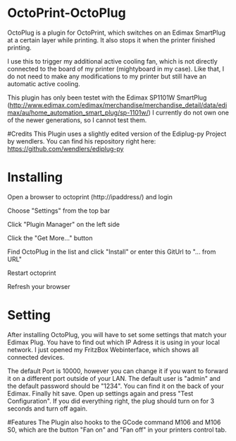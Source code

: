 # OctoPrint-OctoPlug

OctoPlug is a plugin for OctoPrint, which switches on an Edimax SmartPlug at a certain layer while printing. It also stops it when the printer finished printing.

I use this to trigger my additional active cooling fan, which is not directly connected to the board of my printer (mightyboard in my case). Like that, I do not need to make any modifications to my printer but still have an automatic active cooling.

This plugin has only been testet with the Edimax SP1101W SmartPlug 
(http://www.edimax.com/edimax/merchandise/merchandise_detail/data/edimax/au/home_automation_smart_plug/sp-1101w/)
I currently do not own one of the newer generations, so I cannot test them.

#Credits
This Plugin uses a slightly edited version of the Ediplug-py Project by wendlers.
You can find his repository right here: https://github.com/wendlers/ediplug-py

# Installing
Open a browser to octoprint (http://ipaddress/) and login

Choose "Settings" from the top bar

Click "Plugin Manager" on the left side

Click the "Get More..." button

Find OctoPlug in the list and click "Install" or enter this GitUrl to "... from URL"

Restart octoprint

Refresh your browser

# Setting
After installing OctoPlug, you will have to set some settings that match your Edimax Plug.
You have to find out which IP Adress it is using in your local network.
I just opened my FritzBox Webinterface, which shows all connected devices.

The default Port is 10000, however you can change it if you want to forward it on a different port outside of your LAN.
The default user is "admin" and the default password should be "1234". You can find it on the back of your Edimax.
Finally hit save. Open up settings again and press "Test Configuration". If you did everything right, the plug should turn on for 3 seconds and turn off again.

#Features
The Plugin also hooks to the GCode command M106 and M106 S0, which are the button "Fan on" and "Fan off" in your printers control tab. 
